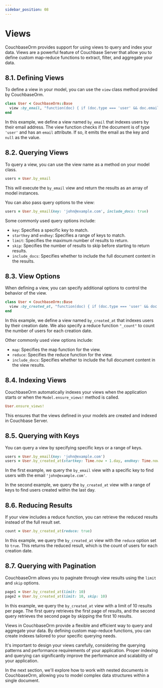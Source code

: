 ```yaml
---
sidebar_position: 08
---
```


# Views

CouchbaseOrm provides support for using views to query and index your data. Views are a powerful feature of Couchbase Server that allow you to define custom map-reduce functions to extract, filter, and aggregate your data.

## 8.1. Defining Views

To define a view in your model, you can use the `view` class method provided by CouchbaseOrm.

```ruby
class User < CouchbaseOrm::Base
  view :by_email, "function(doc) { if (doc.type === 'user' && doc.email) { emit(doc.email, null); } }"
end
```

In this example, we define a view named `by_email` that indexes users by their email address. The view function checks if the document is of type `'user'` and has an `email` attribute. If so, it emits the email as the key and `null` as the value.

## 8.2. Querying Views

To query a view, you can use the view name as a method on your model class.

```ruby
users = User.by_email
```

This will execute the `by_email` view and return the results as an array of model instances.

You can also pass query options to the view:

```ruby
users = User.by_email(key: 'john@example.com', include_docs: true)
```

Some commonly used query options include:

- `key`: Specifies a specific key to match.
- `startkey` and `endkey`: Specifies a range of keys to match.
- `limit`: Specifies the maximum number of results to return.
- `skip`: Specifies the number of results to skip before starting to return results.
- `include_docs`: Specifies whether to include the full document content in the results.

## 8.3. View Options

When defining a view, you can specify additional options to control the behavior of the view.

```ruby
class User < CouchbaseOrm::Base
  view :by_created_at, "function(doc) { if (doc.type === 'user' && doc.created_at) { emit(doc.created_at, null); } }", reduce: "_count"
end
```

In this example, we define a view named `by_created_at` that indexes users by their creation date. We also specify a reduce function `"_count"` to count the number of users for each creation date.

Other commonly used view options include:

- `map`: Specifies the map function for the view.
- `reduce`: Specifies the reduce function for the view.
- `include_docs`: Specifies whether to include the full document content in the view results.

## 8.4. Indexing Views

CouchbaseOrm automatically indexes your views when the application starts or when the `Model.ensure_views!` method is called.

```ruby
User.ensure_views!
```

This ensures that the views defined in your models are created and indexed in Couchbase Server.

## 8.5. Querying with Keys

You can query a view by specifying specific keys or a range of keys.

```ruby
users = User.by_email(key: 'john@example.com')
users = User.by_created_at(startkey: Time.now - 1.day, endkey: Time.now)
```

In the first example, we query the `by_email` view with a specific key to find users with the email `'john@example.com'`.

In the second example, we query the `by_created_at` view with a range of keys to find users created within the last day.

## 8.6. Reducing Results

If your view includes a reduce function, you can retrieve the reduced results instead of the full result set.

```ruby
count = User.by_created_at(reduce: true)
```

In this example, we query the `by_created_at` view with the `reduce` option set to `true`. This returns the reduced result, which is the count of users for each creation date.

## 8.7. Querying with Pagination

CouchbaseOrm allows you to paginate through view results using the `limit` and `skip` options.

```ruby
page1 = User.by_created_at(limit: 10)
page2 = User.by_created_at(limit: 10, skip: 10)
```

In this example, we query the `by_created_at` view with a limit of 10 results per page. The first query retrieves the first page of results, and the second query retrieves the second page by skipping the first 10 results.

Views in CouchbaseOrm provide a flexible and efficient way to query and aggregate your data. By defining custom map-reduce functions, you can create indexes tailored to your specific querying needs.

It's important to design your views carefully, considering the querying patterns and performance requirements of your application. Proper indexing and querying can significantly improve the performance and scalability of your application.

In the next section, we'll explore how to work with nested documents in CouchbaseOrm, allowing you to model complex data structures within a single document.
